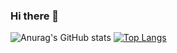 ### Hi there 👋

![Anurag's GitHub stats](https://github-readme-stats.vercel.app/api?username=julieniut&theme=algolia&show_icons=true)
[![Top Langs](https://github-readme-stats.vercel.app/api/top-langs/?username=julieniut)](https://github.com/anuraghazra/github-readme-stats)

